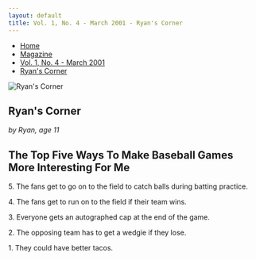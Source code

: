 ```yaml
---
layout: default
title: Vol. 1, No. 4 - March 2001 - Ryan's Corner
---
```

<nav class="breadcrumb" aria-label="breadcrumbs">
  <ul>
    <li><a href="{{ site.url }}{{ site.baseurl }}/index.html">Home</a></li>
    <li><a href="../magazine-home.html">Magazine</a></li>
    <li><a href="bi_vol_1_no_4_home.html">Vol. 1, No. 4 - March 2001</a></li>
    <li class="is-active"><a href="#" aria-current="page">Ryan's Corner</a></li>
  </ul>
</nav>

<section class="storycontent">
  <img src="{{ site.url }}{{ site.baseurl }}/assets/images/ryanlogo_xsm.gif" alt="Ryan's Corner" title="Ryan's Corner"/>
  
  <h1>Ryan's Corner</h1>
  <p><em>by Ryan, age 11</em></p>

  <h2>The Top Five Ways To Make Baseball Games More Interesting For Me</h2>

  <p>
    5.  The fans get to go on to the field to catch balls during batting practice.
  </p>

  <p>
    4.  The fans get to run on to the field if their team wins.
  </p>

  <p>
    3.  Everyone gets an autographed cap at the end of the game.
  </p>

  <p>
    2.  The opposing team has to get a wedgie if they lose.
  </p>

  <p>
    1.  They could have better tacos.
  </p>

</section>
